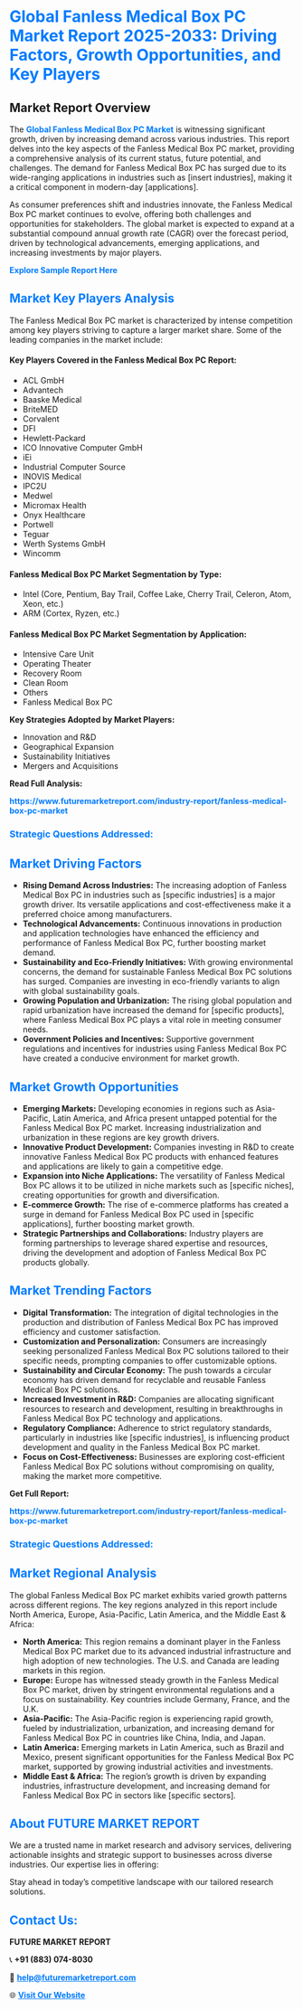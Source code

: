 <h1 style="color: #007BFF;">Global Fanless Medical Box PC Market Report 2025-2033: Driving Factors, Growth Opportunities, and Key Players</h1>

<section id="overview">
<h2>Market Report Overview</h2>
<p>The <a href="https://www.futuremarketreport.com/industry-report/fanless-medical-box-pc-market" style="color: #007BFF; text-decoration: none;"><strong>Global Fanless Medical Box PC Market</strong></a> is witnessing significant growth, driven by increasing demand across various industries. This report delves into the key aspects of the Fanless Medical Box PC market, providing a comprehensive analysis of its current status, future potential, and challenges. The demand for Fanless Medical Box PC has surged due to its wide-ranging applications in industries such as [insert industries], making it a critical component in modern-day [applications].</p>
<p>As consumer preferences shift and industries innovate, the Fanless Medical Box PC market continues to evolve, offering both challenges and opportunities for stakeholders. The global market is expected to expand at a substantial compound annual growth rate (CAGR) over the forecast period, driven by technological advancements, emerging applications, and increasing investments by major players.</p>
</section>

<section id="overview">
<p><a href="https://www.futuremarketreport.com/request-sample/reportId=123454" style="color: #007BFF; text-decoration: none;"><strong>Explore Sample Report Here</strong></a></p>
</section>

<section id="key-players">
<h2 style="color: #007BFF;">Market Key Players Analysis</h2>
<p>The Fanless Medical Box PC market is characterized by intense competition among key players striving to capture a larger market share. Some of the leading companies in the market include:</p>
<h4>Key Players Covered in the Fanless Medical Box PC Report:</h4>
<ul><li>ACL GmbH</li><li>Advantech</li><li>Baaske Medical</li><li>BriteMED</li><li>Corvalent</li><li>DFI</li><li>Hewlett-Packard</li><li>ICO Innovative Computer GmbH</li><li>iEi</li><li>Industrial Computer Source</li><li>INOVIS Medical</li><li>IPC2U</li><li>Medwel</li><li>Micromax Health</li><li>Onyx Healthcare</li><li>Portwell</li><li>Teguar</li><li>Werth Systems GmbH</li><li>Wincomm</li></ul>
<h4>Fanless Medical Box PC Market Segmentation by Type:</h4>
<ul><li>Intel (Core, Pentium, Bay Trail, Coffee Lake, Cherry Trail, Celeron, Atom, Xeon, etc.)</li><li>ARM (Cortex, Ryzen, etc.)</li></ul>

<h4>Fanless Medical Box PC Market Segmentation by Application:</h4>
<ul><li>Intensive Care Unit</li><li>Operating Theater</li><li>Recovery Room</li><li>Clean Room</li><li>Others</li><li>Fanless Medical Box PC</li></ul>
<p><strong>Key Strategies Adopted by Market Players:</strong></p>
<ul>
<li>Innovation and R&D</li>
<li>Geographical Expansion</li>
<li>Sustainability Initiatives</li>
<li>Mergers and Acquisitions</li>
</ul>
</section>

<section>
<p><strong>Read Full Analysis: </strong></p><a href="https://www.futuremarketreport.com/industry-report/fanless-medical-box-pc-market" style="color: #007BFF; text-decoration: none;"><strong>https://www.futuremarketreport.com/industry-report/fanless-medical-box-pc-market</strong></a>
<h3 style="color: #007BFF;">Strategic Questions Addressed:</h3>
</section>

<section id="driving-factors">
<h2 style="color: #007BFF;">Market Driving Factors</h2>
<ul>
<li><strong>Rising Demand Across Industries:</strong> The increasing adoption of Fanless Medical Box PC in industries such as [specific industries] is a major growth driver. Its versatile applications and cost-effectiveness make it a preferred choice among manufacturers.</li>
<li><strong>Technological Advancements:</strong> Continuous innovations in production and application technologies have enhanced the efficiency and performance of Fanless Medical Box PC, further boosting market demand.</li>
<li><strong>Sustainability and Eco-Friendly Initiatives:</strong> With growing environmental concerns, the demand for sustainable Fanless Medical Box PC solutions has surged. Companies are investing in eco-friendly variants to align with global sustainability goals.</li>
<li><strong>Growing Population and Urbanization:</strong> The rising global population and rapid urbanization have increased the demand for [specific products], where Fanless Medical Box PC plays a vital role in meeting consumer needs.</li>
<li><strong>Government Policies and Incentives:</strong> Supportive government regulations and incentives for industries using Fanless Medical Box PC have created a conducive environment for market growth.</li>
</ul>
</section>

<section id="growth-opportunities">
<h2 style="color: #007BFF;">Market Growth Opportunities</h2>
<ul>
<li><strong>Emerging Markets:</strong> Developing economies in regions such as Asia-Pacific, Latin America, and Africa present untapped potential for the Fanless Medical Box PC market. Increasing industrialization and urbanization in these regions are key growth drivers.</li>
<li><strong>Innovative Product Development:</strong> Companies investing in R&D to create innovative Fanless Medical Box PC products with enhanced features and applications are likely to gain a competitive edge.</li>
<li><strong>Expansion into Niche Applications:</strong> The versatility of Fanless Medical Box PC allows it to be utilized in niche markets such as [specific niches], creating opportunities for growth and diversification.</li>
<li><strong>E-commerce Growth:</strong> The rise of e-commerce platforms has created a surge in demand for Fanless Medical Box PC used in [specific applications], further boosting market growth.</li>
<li><strong>Strategic Partnerships and Collaborations:</strong> Industry players are forming partnerships to leverage shared expertise and resources, driving the development and adoption of Fanless Medical Box PC products globally.</li>
</ul>
</section>

<section id="trending-factors">
<h2 style="color: #007BFF;">Market Trending Factors</h2>
<ul>
<li><strong>Digital Transformation:</strong> The integration of digital technologies in the production and distribution of Fanless Medical Box PC has improved efficiency and customer satisfaction.</li>
<li><strong>Customization and Personalization:</strong> Consumers are increasingly seeking personalized Fanless Medical Box PC solutions tailored to their specific needs, prompting companies to offer customizable options.</li>
<li><strong>Sustainability and Circular Economy:</strong> The push towards a circular economy has driven demand for recyclable and reusable Fanless Medical Box PC solutions.</li>
<li><strong>Increased Investment in R&D:</strong> Companies are allocating significant resources to research and development, resulting in breakthroughs in Fanless Medical Box PC technology and applications.</li>
<li><strong>Regulatory Compliance:</strong> Adherence to strict regulatory standards, particularly in industries like [specific industries], is influencing product development and quality in the Fanless Medical Box PC market.</li>
<li><strong>Focus on Cost-Effectiveness:</strong> Businesses are exploring cost-efficient Fanless Medical Box PC solutions without compromising on quality, making the market more competitive.</li>
</ul>
</section>

<section>
<p><strong>Get Full Report: </strong></p><a href="https://www.futuremarketreport.com/industry-report/fanless-medical-box-pc-market" style="color: #007BFF; text-decoration: none;"><strong>https://www.futuremarketreport.com/industry-report/fanless-medical-box-pc-market</strong></a>
<h3 style="color: #007BFF;">Strategic Questions Addressed:</h3>
</section>


<section id="regional-analysis">
<h2 style="color: #007BFF;">Market Regional Analysis</h2>
<p>The global Fanless Medical Box PC market exhibits varied growth patterns across different regions. The key regions analyzed in this report include North America, Europe, Asia-Pacific, Latin America, and the Middle East & Africa:</p>
<ul>
<li><strong>North America:</strong> This region remains a dominant player in the Fanless Medical Box PC market due to its advanced industrial infrastructure and high adoption of new technologies. The U.S. and Canada are leading markets in this region.</li>
<li><strong>Europe:</strong> Europe has witnessed steady growth in the Fanless Medical Box PC market, driven by stringent environmental regulations and a focus on sustainability. Key countries include Germany, France, and the U.K.</li>
<li><strong>Asia-Pacific:</strong> The Asia-Pacific region is experiencing rapid growth, fueled by industrialization, urbanization, and increasing demand for Fanless Medical Box PC in countries like China, India, and Japan.</li>
<li><strong>Latin America:</strong> Emerging markets in Latin America, such as Brazil and Mexico, present significant opportunities for the Fanless Medical Box PC market, supported by growing industrial activities and investments.</li>
<li><strong>Middle East & Africa:</strong> The region’s growth is driven by expanding industries, infrastructure development, and increasing demand for Fanless Medical Box PC in sectors like [specific sectors].</li>
</ul>
</section>

<footer>
<h2 style="color: #007BFF;">About FUTURE MARKET REPORT</h2>
<p>We are a trusted name in market research and advisory services, delivering actionable insights and strategic support to businesses across diverse industries. Our expertise lies in offering:</p>

<p>Stay ahead in today’s competitive landscape with our tailored research solutions.</p>

<h2 style="color: #007BFF;">Contact Us:</h2>
<p><strong>FUTURE MARKET REPORT</strong></p>
<p>📞 <strong>+91 (883) 074-8030</strong></p>
<p>📧 <strong><a href="mailto:help@futuremarketreport.com" style="color: #007BFF;">help@futuremarketreport.com</a></strong></p>
<p>🌐 <strong><a href="https://www.futuremarketreport.com/" style="color: #007BFF;">Visit Our Website</a></strong></p>
</footer>